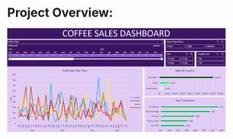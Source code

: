 # Project Overview:
![Screenshot 2024-06-02 054517](https://github.com/Ashinsarkarlahiri/Coffee-Sales-Analytics-Project/blob/main/Screenshot%202024-12-27%20170053.png)
